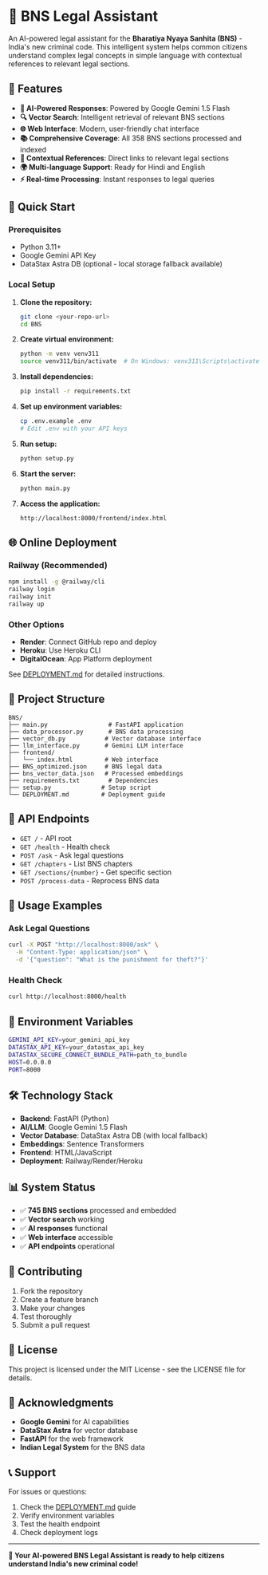 # 🤖 BNS Legal Assistant

An AI-powered legal assistant for the **Bharatiya Nyaya Sanhita (BNS)** - India's new criminal code. This intelligent system helps common citizens understand complex legal concepts in simple language with contextual references to relevant legal sections.

## 🌟 Features

- **🤖 AI-Powered Responses**: Powered by Google Gemini 1.5 Flash
- **🔍 Vector Search**: Intelligent retrieval of relevant BNS sections
- **🌐 Web Interface**: Modern, user-friendly chat interface
- **📚 Comprehensive Coverage**: All 358 BNS sections processed and indexed
- **🔗 Contextual References**: Direct links to relevant legal sections
- **🌍 Multi-language Support**: Ready for Hindi and English
- **⚡ Real-time Processing**: Instant responses to legal queries

## 🚀 Quick Start

### Prerequisites
- Python 3.11+
- Google Gemini API Key
- DataStax Astra DB (optional - local storage fallback available)

### Local Setup

1. **Clone the repository:**
   ```bash
   git clone <your-repo-url>
   cd BNS
   ```

2. **Create virtual environment:**
   ```bash
   python -m venv venv311
   source venv311/bin/activate  # On Windows: venv311\Scripts\activate
   ```

3. **Install dependencies:**
   ```bash
   pip install -r requirements.txt
   ```

4. **Set up environment variables:**
   ```bash
   cp .env.example .env
   # Edit .env with your API keys
   ```

5. **Run setup:**
   ```bash
   python setup.py
   ```

6. **Start the server:**
   ```bash
   python main.py
   ```

7. **Access the application:**
   ```
   http://localhost:8000/frontend/index.html
   ```

## 🌐 Online Deployment

### Railway (Recommended)
```bash
npm install -g @railway/cli
railway login
railway init
railway up
```

### Other Options
- **Render**: Connect GitHub repo and deploy
- **Heroku**: Use Heroku CLI
- **DigitalOcean**: App Platform deployment

See [DEPLOYMENT.md](DEPLOYMENT.md) for detailed instructions.

## 📁 Project Structure

```
BNS/
├── main.py                 # FastAPI application
├── data_processor.py       # BNS data processing
├── vector_db.py           # Vector database interface
├── llm_interface.py       # Gemini LLM interface
├── frontend/
│   └── index.html         # Web interface
├── BNS_optimized.json     # BNS legal data
├── bns_vector_data.json   # Processed embeddings
├── requirements.txt        # Dependencies
├── setup.py              # Setup script
└── DEPLOYMENT.md         # Deployment guide
```

## 🔧 API Endpoints

- `GET /` - API root
- `GET /health` - Health check
- `POST /ask` - Ask legal questions
- `GET /chapters` - List BNS chapters
- `GET /sections/{number}` - Get specific section
- `POST /process-data` - Reprocess BNS data

## 🎯 Usage Examples

### Ask Legal Questions
```bash
curl -X POST "http://localhost:8000/ask" \
  -H "Content-Type: application/json" \
  -d '{"question": "What is the punishment for theft?"}'
```

### Health Check
```bash
curl http://localhost:8000/health
```

## 🔑 Environment Variables

```bash
GEMINI_API_KEY=your_gemini_api_key
DATASTAX_API_KEY=your_datastax_api_key
DATASTAX_SECURE_CONNECT_BUNDLE_PATH=path_to_bundle
HOST=0.0.0.0
PORT=8000
```

## 🛠️ Technology Stack

- **Backend**: FastAPI (Python)
- **AI/LLM**: Google Gemini 1.5 Flash
- **Vector Database**: DataStax Astra DB (with local fallback)
- **Embeddings**: Sentence Transformers
- **Frontend**: HTML/JavaScript
- **Deployment**: Railway/Render/Heroku

## 📊 System Status

- ✅ **745 BNS sections** processed and embedded
- ✅ **Vector search** working
- ✅ **AI responses** functional
- ✅ **Web interface** accessible
- ✅ **API endpoints** operational

## 🤝 Contributing

1. Fork the repository
2. Create a feature branch
3. Make your changes
4. Test thoroughly
5. Submit a pull request

## 📄 License

This project is licensed under the MIT License - see the LICENSE file for details.

## 🙏 Acknowledgments

- **Google Gemini** for AI capabilities
- **DataStax Astra** for vector database
- **FastAPI** for the web framework
- **Indian Legal System** for the BNS data

## 📞 Support

For issues or questions:
1. Check the [DEPLOYMENT.md](DEPLOYMENT.md) guide
2. Verify environment variables
3. Test the health endpoint
4. Check deployment logs

---

**🎉 Your AI-powered BNS Legal Assistant is ready to help citizens understand India's new criminal code!** 
